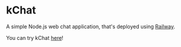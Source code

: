 <base target="_blank">

# kChat
A simple Node.js web chat application, that's deployed using [Railway](https://railway.app).

You can try kChat [here](https://nodejs-production-0027.up.railway.app/)!
